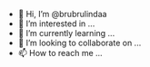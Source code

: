 - 👋 Hi, I’m @brubrulindaa
- 👀 I’m interested in ...
- 🌱 I’m currently learning ...
- 💞️ I’m looking to collaborate on ...
- 📫 How to reach me ...

<!---
brubrulindaa/brubrulindaa is a ✨ special ✨ repository because its `README.md` (this file) appears on your GitHub profile.
You can click the Preview link to take a look at your changes.
--->
